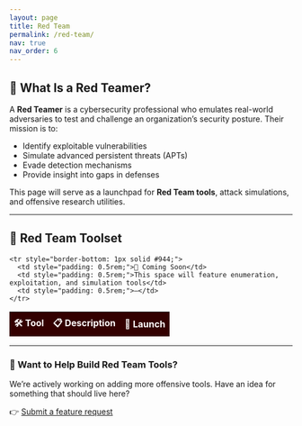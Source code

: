 ```yaml
---
layout: page
title: Red Team
permalink: /red-team/
nav: true
nav_order: 6
---
```


## 🧨 What Is a Red Teamer?

A **Red Teamer** is a cybersecurity professional who emulates real-world adversaries to test and challenge an organization’s security posture. Their mission is to:

- Identify exploitable vulnerabilities  
- Simulate advanced persistent threats (APTs)  
- Evade detection mechanisms  
- Provide insight into gaps in defenses

This page will serve as a launchpad for **Red Team tools**, attack simulations, and offensive research utilities.

---

## 🔴 Red Team Toolset

<table style="width: 100%; border-collapse: collapse; margin-top: 1rem;">
  <thead>
    <tr style="background-color: #300; color: white;">
      <th style="padding: 0.5rem;">🛠️ Tool</th>
      <th style="padding: 0.5rem;">📋 Description</th>
      <th style="padding: 0.5rem;">🚀 Launch</th>
    </tr>
  </thead>
  <tbody>

    <tr style="border-bottom: 1px solid #944;">
      <td style="padding: 0.5rem;">🚧 Coming Soon</td>
      <td style="padding: 0.5rem;">This space will feature enumeration, exploitation, and simulation tools</td>
      <td style="padding: 0.5rem;">—</td>
    </tr>

  </tbody>
</table>

---

### 🧪 Want to Help Build Red Team Tools?

We’re actively working on adding more offensive tools. Have an idea for something that should live here?

👉 [Submit a feature request](mailto:you@example.com)
